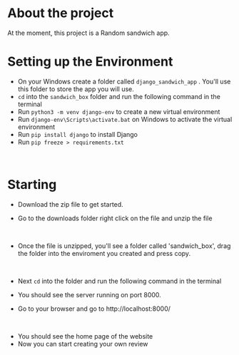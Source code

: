 #  <h1>About the project</h1>

At the moment, this project is a Random sandwich app.

# Setting up the Environment

- On your Windows create a folder called `django_sandwich_app` . You'll use this folder to store the app you will use.
- `cd` into the `sandwich_box` folder and run the following command in the terminal
- Run `python3 -m venv django-env` to create a new virtual environment
- Run `django-env\Scripts\activate.bat` on Windows to activate the virtual environment
- Run `pip install django` to install Django
- Run `pip freeze > requirements.txt`
<br>

# Starting

* Download the zip file to get started.

* Go to the downloads folder right click on the file and  unzip the file
<br>

* Once the file is unzipped, you'll see a folder called 'sandwich_box', drag the folder into the enviroment you created and press copy.
<br>


* Next `cd` into the folder and run the following command in the terminal
  
<!-- * Run `python3 manage.py runserver` to start the server
<br> -->


* You should see the server running on port 8000.

* Go to your browser and go to http://localhost:8000/
<br>

* You should see the home page of the website
* Now you can start creating your own review 

<br>



